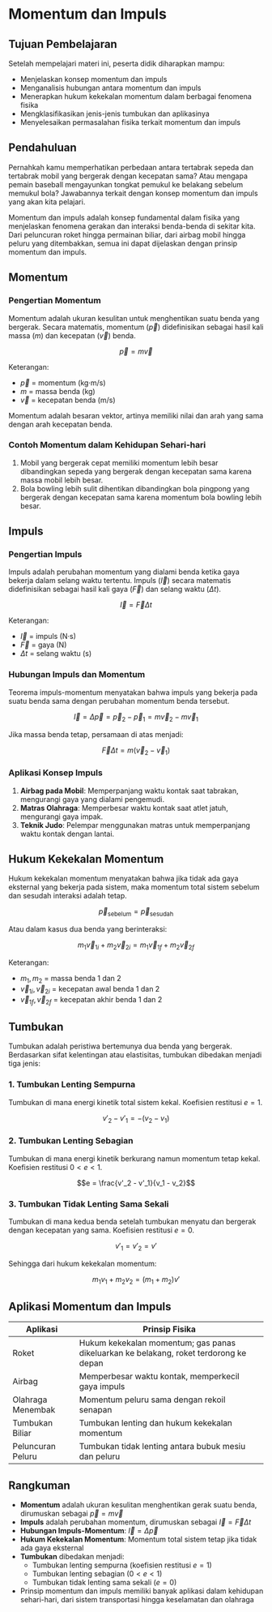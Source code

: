 # Momentum dan Impuls

## Tujuan Pembelajaran

Setelah mempelajari materi ini, peserta didik diharapkan mampu:

- Menjelaskan konsep momentum dan impuls
- Menganalisis hubungan antara momentum dan impuls
- Menerapkan hukum kekekalan momentum dalam berbagai fenomena fisika
- Mengklasifikasikan jenis-jenis tumbukan dan aplikasinya
- Menyelesaikan permasalahan fisika terkait momentum dan impuls

## Pendahuluan

Pernahkah kamu memperhatikan perbedaan antara tertabrak sepeda dan tertabrak mobil yang bergerak dengan kecepatan sama? Atau mengapa pemain baseball mengayunkan tongkat pemukul ke belakang sebelum memukul bola? Jawabannya terkait dengan konsep momentum dan impuls yang akan kita pelajari.

Momentum dan impuls adalah konsep fundamental dalam fisika yang menjelaskan fenomena gerakan dan interaksi benda-benda di sekitar kita. Dari peluncuran roket hingga permainan biliar, dari airbag mobil hingga peluru yang ditembakkan, semua ini dapat dijelaskan dengan prinsip momentum dan impuls.

## Momentum

### Pengertian Momentum

Momentum adalah ukuran kesulitan untuk menghentikan suatu benda yang bergerak. Secara matematis, momentum ($\vec{p}$) didefinisikan sebagai hasil kali massa ($m$) dan kecepatan ($\vec{v}$) benda.

$$\vec{p} = m \vec{v}$$

Keterangan:

- $\vec{p}$ = momentum (kg·m/s)
- $m$ = massa benda (kg)
- $\vec{v}$ = kecepatan benda (m/s)

Momentum adalah besaran vektor, artinya memiliki nilai dan arah yang sama dengan arah kecepatan benda.

### Contoh Momentum dalam Kehidupan Sehari-hari

1. Mobil yang bergerak cepat memiliki momentum lebih besar dibandingkan sepeda yang bergerak dengan kecepatan sama karena massa mobil lebih besar.
2. Bola bowling lebih sulit dihentikan dibandingkan bola pingpong yang bergerak dengan kecepatan sama karena momentum bola bowling lebih besar.

## Impuls

### Pengertian Impuls

Impuls adalah perubahan momentum yang dialami benda ketika gaya bekerja dalam selang waktu tertentu. Impuls ($\vec{I}$) secara matematis didefinisikan sebagai hasil kali gaya ($\vec{F}$) dan selang waktu ($\Delta t$).

$$\vec{I} = \vec{F} \Delta t$$

Keterangan:

- $\vec{I}$ = impuls (N·s)
- $\vec{F}$ = gaya (N)
- $\Delta t$ = selang waktu (s)

### Hubungan Impuls dan Momentum

Teorema impuls-momentum menyatakan bahwa impuls yang bekerja pada suatu benda sama dengan perubahan momentum benda tersebut.

$$\vec{I} = \Delta \vec{p} = \vec{p}_2 - \vec{p}_1 = m\vec{v}_2 - m\vec{v}_1$$

Jika massa benda tetap, persamaan di atas menjadi:

$$\vec{F} \Delta t = m(\vec{v}_2 - \vec{v}_1)$$

### Aplikasi Konsep Impuls

1. **Airbag pada Mobil**: Memperpanjang waktu kontak saat tabrakan, mengurangi gaya yang dialami pengemudi.
2. **Matras Olahraga**: Memperbesar waktu kontak saat atlet jatuh, mengurangi gaya impak.
3. **Teknik Judo**: Pelempar menggunakan matras untuk memperpanjang waktu kontak dengan lantai.

## Hukum Kekekalan Momentum

Hukum kekekalan momentum menyatakan bahwa jika tidak ada gaya eksternal yang bekerja pada sistem, maka momentum total sistem sebelum dan sesudah interaksi adalah tetap.

$$\vec{p}_{\text{sebelum}} = \vec{p}_{\text{sesudah}}$$

Atau dalam kasus dua benda yang berinteraksi:

$$m_1\vec{v}_{1i} + m_2\vec{v}_{2i} = m_1\vec{v}_{1f} + m_2\vec{v}_{2f}$$

Keterangan:

- $m_1, m_2$ = massa benda 1 dan 2
- $\vec{v}_{1i}, \vec{v}_{2i}$ = kecepatan awal benda 1 dan 2
- $\vec{v}_{1f}, \vec{v}_{2f}$ = kecepatan akhir benda 1 dan 2

## Tumbukan

Tumbukan adalah peristiwa bertemunya dua benda yang bergerak. Berdasarkan sifat kelentingan atau elastisitas, tumbukan dibedakan menjadi tiga jenis:

### 1. Tumbukan Lenting Sempurna

Tumbukan di mana energi kinetik total sistem kekal. Koefisien restitusi $e = 1$.

$$v'_2 - v'_1 = -(v_2 - v_1)$$

### 2. Tumbukan Lenting Sebagian

Tumbukan di mana energi kinetik berkurang namun momentum tetap kekal. Koefisien restitusi $0 < e < 1$.

$$e = \frac{v'_2 - v'_1}{v_1 - v_2}$$

### 3. Tumbukan Tidak Lenting Sama Sekali

Tumbukan di mana kedua benda setelah tumbukan menyatu dan bergerak dengan kecepatan yang sama. Koefisien restitusi $e = 0$.

$$v'_1 = v'_2 = v'$$

Sehingga dari hukum kekekalan momentum:

$$m_1v_1 + m_2v_2 = (m_1 + m_2)v'$$

## Aplikasi Momentum dan Impuls

| Aplikasi | Prinsip Fisika |
|----------|----------------|
| Roket | Hukum kekekalan momentum; gas panas dikeluarkan ke belakang, roket terdorong ke depan |
| Airbag | Memperbesar waktu kontak, memperkecil gaya impuls |
| Olahraga Menembak | Momentum peluru sama dengan rekoil senapan |
| Tumbukan Biliar | Tumbukan lenting dan hukum kekekalan momentum |
| Peluncuran Peluru | Tumbukan tidak lenting antara bubuk mesiu dan peluru |

## Rangkuman

- **Momentum** adalah ukuran kesulitan menghentikan gerak suatu benda, dirumuskan sebagai $\vec{p} = m\vec{v}$
- **Impuls** adalah perubahan momentum, dirumuskan sebagai $\vec{I} = \vec{F}\Delta t$
- **Hubungan Impuls-Momentum**: $\vec{I} = \Delta \vec{p}$
- **Hukum Kekekalan Momentum**: Momentum total sistem tetap jika tidak ada gaya eksternal
- **Tumbukan** dibedakan menjadi:
  - Tumbukan lenting sempurna (koefisien restitusi $e = 1$)
  - Tumbukan lenting sebagian ($0 < e < 1$)
  - Tumbukan tidak lenting sama sekali ($e = 0$)
- Prinsip momentum dan impuls memiliki banyak aplikasi dalam kehidupan sehari-hari, dari sistem transportasi hingga keselamatan dan olahraga
